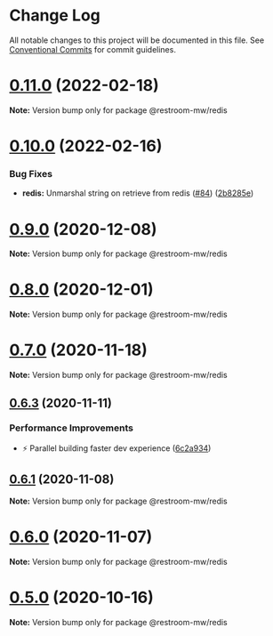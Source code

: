 # Change Log

All notable changes to this project will be documented in this file.
See [Conventional Commits](https://conventionalcommits.org) for commit guidelines.

# [0.11.0](https://github.com/puria/restroom-mw/compare/v0.10.0...v0.11.0) (2022-02-18)

**Note:** Version bump only for package @restroom-mw/redis





# [0.10.0](https://github.com/puria/restroom-mw/compare/v0.9.2...v0.10.0) (2022-02-16)


### Bug Fixes

* **redis:** Unmarshal string on retrieve from redis ([#84](https://github.com/puria/restroom-mw/issues/84)) ([2b8285e](https://github.com/puria/restroom-mw/commit/2b8285e3885d1a0df4d11909f59dab7ff514f669))





# [0.9.0](https://github.com/puria/restroom-mw/compare/v0.8.1...v0.9.0) (2020-12-08)

**Note:** Version bump only for package @restroom-mw/redis





# [0.8.0](https://github.com/puria/restroom-mw/compare/v0.7.1...v0.8.0) (2020-12-01)

**Note:** Version bump only for package @restroom-mw/redis





# [0.7.0](https://github.com/puria/restroom-mw/compare/v0.6.3...v0.7.0) (2020-11-18)

**Note:** Version bump only for package @restroom-mw/redis





## [0.6.3](https://github.com/puria/restroom-mw/compare/v0.6.2...v0.6.3) (2020-11-11)


### Performance Improvements

* ⚡️  Parallel building faster dev experience ([6c2a934](https://github.com/puria/restroom-mw/commit/6c2a934aba83fc88c888078f183105d0531243fe))





## [0.6.1](https://github.com/puria/restroom-mw/compare/v0.6.0...v0.6.1) (2020-11-08)

**Note:** Version bump only for package @restroom-mw/redis





# [0.6.0](https://github.com/puria/restroom-mw/compare/v0.5.0...v0.6.0) (2020-11-07)

**Note:** Version bump only for package @restroom-mw/redis





# [0.5.0](https://github.com/puria/restroom-mw/compare/v0.4.5...v0.5.0) (2020-10-16)

**Note:** Version bump only for package @restroom-mw/redis
